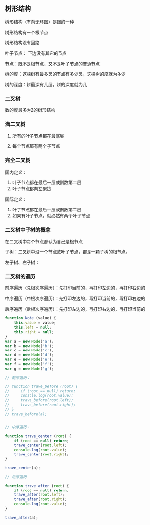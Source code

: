 
## 树形结构

树形结构（有向无环图）是图的一种


树形结构有一个根节点

树形结构没有回路

叶子节点： 下边没有其它的节点

节点：既不是根节点，又不是叶子节点的普通节点

树的度：这棵树有最多叉的节点有多少叉，这棵树的度就为多少

树的深度：树最深有几层，树的深度就为几

### 二叉树

数的度最多为2的树形结构

### 满二叉树

1. 所有的叶子节点都在最底层

2. 每个节点都有两个子节点

### 完全二叉树

国内定义：
1. 叶子节点都在最后一层或倒数第二层
2. 叶子节点都向左聚拢

国际定义：

1. 叶子节点都在最后一层或倒数第二层
2. 如果有叶子节点，就必然有两个叶子节点

### 二叉树中子树的概念

在二叉树中每个节点都认为自己是根节点

子树：二叉树中没一个节点或叶子节点，都是一颗子树的根节点。

左子树、右子树：

### 二叉树的遍历

前序遍历（先根次序遍历）：先打印当前的，再打印左边的，再打印右边的

中序遍历（中根次序遍历）：先打印左边的，再打印当前的，再打印右边的

后序遍历（后根次序遍历）：先打印左边的，再打印右边的，再打印当前的



```js
function Node (value) {
    this.value = value;
    this.left = null;
    this.right = null;
}
var a = new Node('a');
var b = new Node('b');
var c = new Node('c');
var d = new Node('d');
var e = new Node('e');
var f = new Node('f');
var g = new Node('g');

// 前序遍历：

// function trave_before (root) {
//     if (root == null) return;
//     console.log(root.value);
//     trave_before(root.left);
//     trave_before(root.right); 
// }
// trave_before(a);


// 中序遍历：

function trave_center (root) {
    if (root == null) return;
    trave_center(root.left);
    console.log(root.value);
    trave_center(root.right); 
}

trave_center(a);

// 后序遍历

function trave_after (root) {
    if (root == null) return;
    trave_after(root.left);
    trave_after(root.right);
    console.log(root.value);
}   

trave_after(a);
```
